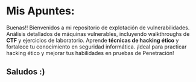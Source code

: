 # Mis Apuntes:
Buenas!! Bienvenidos a mi repositorio de explotación de vulnerabilidades. Análisis detallados de máquinas vulnerables, incluyendo walkthroughs de **CTF** y ejercicios de laboratorio. Aprende **técnicas de hacking ético** y fortalece tu conocimiento en seguridad informática. 
¡Ideal para practicar hacking ético y mejorar tus habilidades en pruebas de Penetración!
## Saludos :) 
